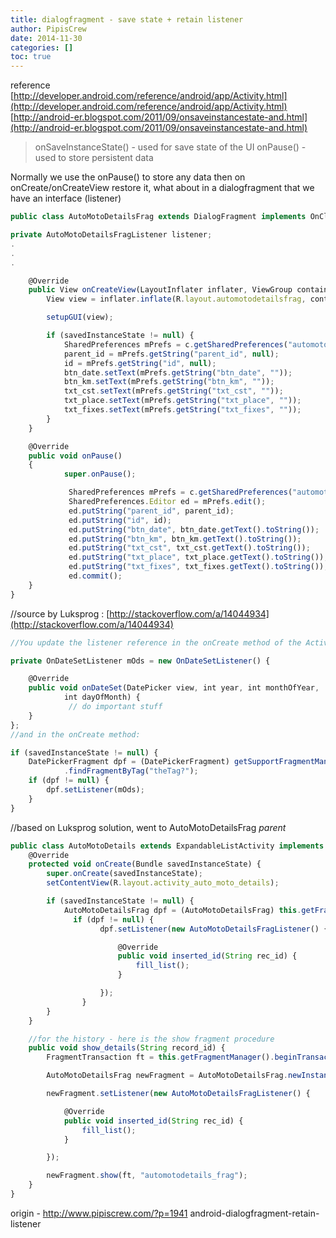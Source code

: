 ```yaml
---
title: dialogfragment - save state + retain listener
author: PipisCrew
date: 2014-11-30
categories: []
toc: true
---
```


reference
[http://developer.android.com/reference/android/app/Activity.html](http://developer.android.com/reference/android/app/Activity.html)
[http://android-er.blogspot.com/2011/09/onsaveinstancestate-and.html](http://android-er.blogspot.com/2011/09/onsaveinstancestate-and.html)

> onSaveInstanceState() - used for save state of the UI
> onPause() - used to store persistent data

Normally we use the onPause() to store any data then on onCreate/onCreateView restore it, what about in a dialogfragment that we have an interface (listener)
```js
public class AutoMotoDetailsFrag extends DialogFragment implements OnClickListener {

private AutoMotoDetailsFragListener listener;
.
.
.

	@Override
	public View onCreateView(LayoutInflater inflater, ViewGroup container, Bundle savedInstanceState) {
		View view = inflater.inflate(R.layout.automotodetailsfrag, container);

		setupGUI(view);

		if (savedInstanceState != null) {
			SharedPreferences mPrefs = c.getSharedPreferences("automotodetailsfrag", 0);
			parent_id = mPrefs.getString("parent_id", null);
			id = mPrefs.getString("id", null);
			btn_date.setText(mPrefs.getString("btn_date", ""));
			btn_km.setText(mPrefs.getString("btn_km", ""));
			txt_cst.setText(mPrefs.getString("txt_cst", ""));
			txt_place.setText(mPrefs.getString("txt_place", ""));
			txt_fixes.setText(mPrefs.getString("txt_fixes", ""));
		}
	}

	@Override
	public void onPause()
	{
	        super.onPause();

	         SharedPreferences mPrefs = c.getSharedPreferences("automotodetailsfrag", 0); //0=mode_private
	         SharedPreferences.Editor ed = mPrefs.edit();
	         ed.putString("parent_id", parent_id);
	         ed.putString("id", id);
	         ed.putString("btn_date", btn_date.getText().toString());
	         ed.putString("btn_km", btn_km.getText().toString());
	         ed.putString("txt_cst", txt_cst.getText().toString());
	         ed.putString("txt_place", txt_place.getText().toString());
	         ed.putString("txt_fixes", txt_fixes.getText().toString());
	         ed.commit();
	}
}
```

//source by Luksprog : [http://stackoverflow.com/a/14044934](http://stackoverflow.com/a/14044934)
```js
//You update the listener reference in the onCreate method of the Activity:

private OnDateSetListener mOds = new OnDateSetListener() {

    @Override
    public void onDateSet(DatePicker view, int year, int monthOfYear,
            int dayOfMonth) {
             // do important stuff
    }
};
//and in the onCreate method:

if (savedInstanceState != null) {
    DatePickerFragment dpf = (DatePickerFragment) getSupportFragmentManager()
            .findFragmentByTag("theTag?");
    if (dpf != null) {
        dpf.setListener(mOds);
    }
}
```

//based on Luksprog solution, went to AutoMotoDetailsFrag *parent*
```js
public class AutoMotoDetails extends ExpandableListActivity implements OnChildClickListener {
	@Override
	protected void onCreate(Bundle savedInstanceState) {
		super.onCreate(savedInstanceState);
		setContentView(R.layout.activity_auto_moto_details);

		if (savedInstanceState != null) {
			AutoMotoDetailsFrag dpf = (AutoMotoDetailsFrag) this.getFragmentManager().findFragmentByTag("automotodetails_frag");
			  if (dpf != null) {
			        dpf.setListener(new AutoMotoDetailsFragListener() {

						@Override
						public void inserted_id(String rec_id) {
							fill_list();
						}

					});
			    }
		}
	}

	//for the history - here is the show fragment procedure
	public void show_details(String record_id) {
		FragmentTransaction ft = this.getFragmentManager().beginTransaction();

		AutoMotoDetailsFrag newFragment = AutoMotoDetailsFrag.newInstance(record_id, parent_id);

		newFragment.setListener(new AutoMotoDetailsFragListener() {

			@Override
			public void inserted_id(String rec_id) {
				fill_list();
			}

		});

		newFragment.show(ft, "automotodetails_frag");
	}
}
```

origin - http://www.pipiscrew.com/?p=1941 android-dialogfragment-retain-listener